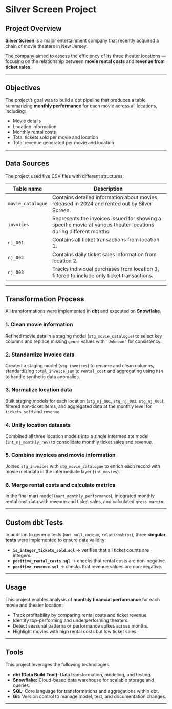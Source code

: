 # **Silver Screen Project**

## **Project Overview**

**Silver Screen** is a major entertainment company that recently acquired a chain of movie theaters in New Jersey.

The company aimed to assess the efficiency of its three theater locations — focusing on the relationship between **movie rental costs** and **revenue from ticket sales**.

---

## **Objectives**

The project’s goal was to build a dbt pipeline that produces a table summarizing **monthly performance** for each movie across all locations, including:

- Movie details
- Location information
- Monthly rental costs
- Total tickets sold per movie and location
- Total revenue generated per movie and location

---

## **Data Sources**

The project used five CSV files with different structures:

| **Table name** | **Description** |
| --- | --- |
| `movie_catalogue` | Contains detailed information about movies released in 2024 and rented out by Silver Screen. |
| `invoices` | Represents the invoices issued for showing a specific movie at various theater locations during different months. |
| `nj_001` | Contains all ticket transactions from location 1. |
| `nj_002` | Contains daily ticket sales information from location 2. |
| `nj_003` | Tracks individual purchases from location 3, filtered to include only ticket transactions. |

---

## **Transformation Process**

All transformations were implemented in **dbt** and executed on **Snowflake**.

### 1. **Clean movie information**

Refined movie data in a staging model (`stg_movie_catalogue`) to select key columns and replace missing `genre` values with `'Unknown'` for consistency.

### 2. **Standardize invoice data**

Created a staging model (`stg_invoices`) to rename and clean columns, standardizing `total_invoice_sum` to `rental_cost` and aggregating using `MIN` to handle synthetic data anomalies.

### 3. **Normalize location data**

Built staging models for each location (`stg_nj_001`, `stg_nj_002`, `stg_nj_003`), filtered non-ticket items, and aggregated data at the monthly level for `tickets_sold` and `revenue`.

### 4. **Unify location datasets**

Combined all three location models into a single intermediate model (`int_nj_monthly_rev`) to consolidate monthly ticket sales and revenue.

### 5. **Combine invoices and movie information**

Joined `stg_invoices` with `stg_movie_catalogue` to enrich each record with movie metadata in the intermediate layer (`int_movies`).

### 6. **Merge rental costs and calculate metrics**

In the final mart model (`mart_monthly_performance`), integrated monthly rental cost data with revenue and ticket sales, and calculated `gross_margin`.

---

## **Custom dbt Tests**

In addition to generic tests (`not_null`, `unique`, `relationships`), three **singular tests** were implemented to ensure data validity:

- **`is_integer_tickets_sold.sql`** → verifies that all ticket counts are integers.
- **`positive_rental_costs.sql`** → checks that rental costs are non-negative.
- **`positive_revenue.sql`** → checks that revenue values are non-negative.

---

## **Usage**

This project enables analysis of **monthly financial performance** for each movie and theater location:

- Track profitability by comparing rental costs and ticket revenue.
- Identify top-performing and underperforming theaters.
- Detect seasonal patterns or performance spikes across months.
- Highlight movies with high rental costs but low ticket sales.

---

## **Tools**

This project leverages the following technologies:

- **dbt (Data Build Tool):** Data transformation, modeling, and testing.
- **Snowflake:** Cloud-based data warehouse for scalable storage and queries.
- **SQL:** Core language for transformations and aggregations within dbt.
- **Git:** Version control to manage model, test, and documentation changes.

---